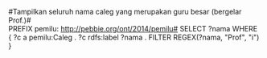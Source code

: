  #Tampilkan seluruh nama caleg yang merupakan guru besar (bergelar Prof.)#   
    PREFIX pemilu: <http://pebbie.org/ont/2014/pemilu#>
    SELECT ?nama 
    WHERE {
        ?c a pemilu:Caleg .
        ?c rdfs:label ?nama .
        FILTER REGEX(?nama, "Prof", "i")
    }